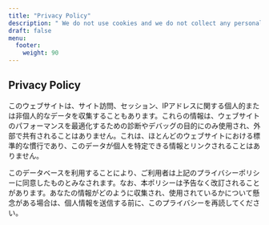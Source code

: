 ```yaml
---
title: "Privacy Policy"
description: " We do not use cookies and we do not collect any personal data."
draft: false
menu:
  footer:
    weight: 90
---
```


## Privacy Policy
このウェブサイトは、サイト訪問、セッション、IPアドレスに関する個人的または非個人的なデータを収集することもあります。これらの情報は、ウェブサイトのパフォーマンスを最適化するための診断やデバッグの目的にのみ使用され、外部で共有されることはありません。これは、ほとんどのウェブサイトにおける標準的な慣行であり、このデータが個人を特定できる情報とリンクされることはありません。

このデータベースを利用することにより、ご利用者は上記のプライバシーポリシーに同意したものとみなされます。なお、本ポリシーは予告なく改訂されることがあります。あなたの情報がどのように収集され、使用されているかについて懸念がある場合は、個人情報を送信する前に、このプライバシーを再読してください。